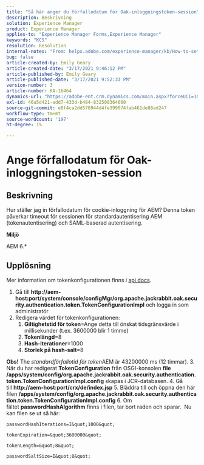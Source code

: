 ```yaml
---
title: "Så här anger du förfallodatum för Oak-inloggningstoken-session"
description: Beskrivning
solution: Experience Manager
product: Experience Manager
applies-to: "Experience Manager Forms,Experience Manager"
keywords: "KCS"
resolution: Resolution
internal-notes: "From: helpx.adobe.com/experience-manager/kb/How-to-set-token-session-expiration-AEM.html"
bug: false
article-created-by: Emily Geary
article-created-date: "3/17/2021 9:46:12 PM"
article-published-by: Emily Geary
article-published-date: "3/17/2021 9:52:33 PM"
version-number: 3
article-number: KA-16464
dynamics-url: "https://adobe-ent.crm.dynamics.com/main.aspx?forceUCI=1&pagetype=entityrecord&etn=knowledgearticle&id=1f76a130-6a87-eb11-a812-000d3a593216"
exl-id: 46a5d421-add7-433d-b484-832508364660
source-git-commit: e8f4ca2dd578944d4fe399074fab461de88ad247
workflow-type: tm+mt
source-wordcount: '197'
ht-degree: 1%

---
```


# Ange förfallodatum för Oak-inloggningstoken-session

## Beskrivning


Hur ställer jag in förfallodatum för cookie-inloggning för AEM? Denna token påverkar timeout för sessionen för standardautentisering AEM (tokenautentisering) och SAML-baserad autentisering.

<b>Miljö</b>

AEM 6.\*




## Upplösning


Mer information om tokenkonfigurationen finns i [api docs](https://jackrabbit.apache.org/oak/docs/apidocs/org/apache/jackrabbit/oak/security/authentication/token/TokenConfigurationImpl.html).

1. Gå till <b>http://aem-host:port/system/console/configMgr/org.apache.jackrabbit.oak.security.authentication.token.TokenConfigurationImpl</b> och logga in som administratör
2. Redigera värdet för tokenkonfigurationen:
   1. <b>Giltighetstid för token</b>=Ange detta till önskat tidsgränsvärde i millisekunder (t.ex. 3600000 blir 1 timme)
   2. <b>Tokenlängd</b>=8
   3. <b>Hash-iterationer</b>=1000
   4. <b>Storlek på hash-salt</b>=8

<b>Obs!</b> The *standardförfallotid för token*AEM är 43200000 ms (12 timmar).
3. När du har redigerat <b>TokenConfiguration</b> från OSGI-konsolen <b>file /apps/system/config/org.apache.jackrabbit.oak.security.authentication.token.TokenConfigurationImpl.config</b> skapas i JCR-databasen.
4. Gå till <b>http://aem-host:port/crx/de/index.jsp</b>
5. Bläddra till och öppna den här filen <b>/apps/system/config/org.apache.jackrabbit.oak.security.authentication.token.TokenConfigurationImpl.config</b>
6. Om fältet <b>passwordHashAlgorithm</b> finns i filen, tar bort raden och sparar.  Nu kan filen se ut så här:

    passwordHashIterations=I&quot;1000&quot;
    
    tokenExpiration=&quot;3600000&quot;
    
    tokenLength=&quot;8&quot;
    
    passwordSaltSize=I&quot;8&quot;
    

